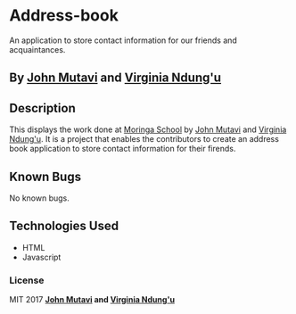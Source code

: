 # Address-book
An application to store contact information for our friends and acquaintances.

## By **[John Mutavi](https://github.com/jonnygovish) and [Virginia Ndung'u](https://virginiandungu1.github.io)**

## Description
This displays the work done at [Moringa School](http://moringaschool.com/) by [John Mutavi](https://github.com/jonnygovish) and [Virginia Ndung'u](https://virginiandungu1.github.io). It is a project that enables the contributors to create an address book application to store contact information for their firends.
## Known Bugs

No known bugs.

## Technologies Used

* HTML
* Javascript

### License

MIT 2017 **[John Mutavi](https://github.com/jonnygovish) and [Virginia Ndung'u](https://virginiandungu1.github.io)**
